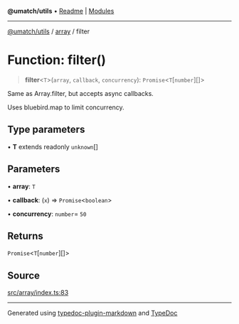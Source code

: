**@umatch/utils** • [Readme](../../index.md) \| [Modules](../../modules.md)

***

[@umatch/utils](../../modules.md) / [array](../index.md) / filter

# Function: filter()

> **filter**\<`T`\>(`array`, `callback`, `concurrency`): `Promise`\<`T`\[`number`\][]\>

Same as Array.filter, but accepts async callbacks.

Uses bluebird.map to limit concurrency.

## Type parameters

• **T** extends readonly `unknown`[]

## Parameters

• **array**: `T`

• **callback**: (`x`) => `Promise`\<`boolean`\>

• **concurrency**: `number`= `50`

## Returns

`Promise`\<`T`\[`number`\][]\>

## Source

[src/array/index.ts:83](https://github.com/umatch-oficial/utils/blob/ed8915b/src/array/index.ts#L83)

***

Generated using [typedoc-plugin-markdown](https://www.npmjs.com/package/typedoc-plugin-markdown) and [TypeDoc](https://typedoc.org/)
